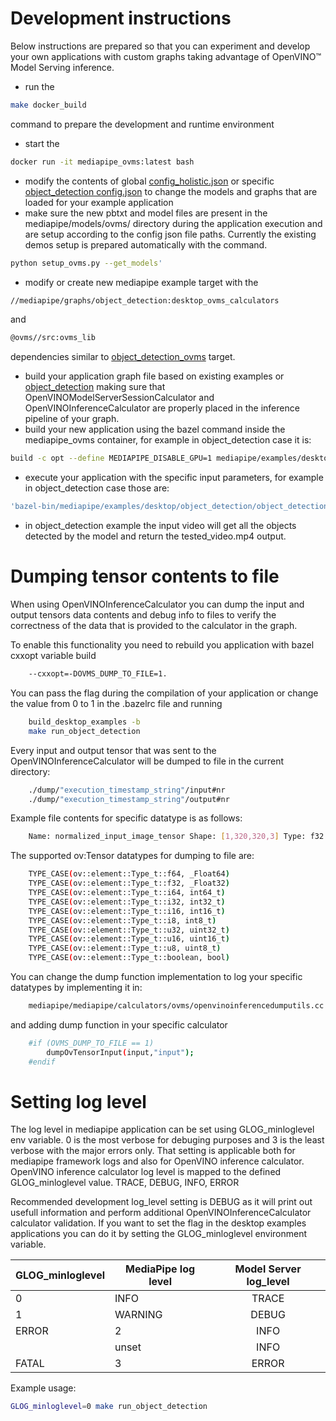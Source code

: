 # Development instructions
Below instructions are prepared so that you can experiment and develop your own applications with custom graphs taking advantage of OpenVINO&trade; Model Serving inference.

- run the 
```bash
make docker_build
```
 command to prepare the development and runtime environment
- start the 
```bash
docker run -it mediapipe_ovms:latest bash
```

- modify the contents of global [config_holistic.json](../mediapipe/models/ovms/config_holistic.json) or specific [object_detection config.json](../mediapipe/calculators/ovms/config.json) to change the models and graphs that are loaded for your example application
- make sure the new pbtxt and model files are present in the mediapipe/models/ovms/ directory during the application execution and are setup according to the config json file paths. Currently the existing demos setup is prepared automatically with the  command.
```bash
python setup_ovms.py --get_models'
```

- modify or create new mediapipe example target with the 
```bash
//mediapipe/graphs/object_detection:desktop_ovms_calculators
```
 and 
 ```bash
 @ovms//src:ovms_lib 
 ```
dependencies similar to [object_detection_ovms](mediapipe/examples/desktop/object_detection/BUILD) target.
- build your application graph file based on existing examples or [object_detection](mediapipe/graphs/object_detection/object_detection_desktop_ovms1_graph.pbtxt) making sure that OpenVINOModelServerSessionCalculator and OpenVINOInferenceCalculator are properly placed in the inference pipeline of your graph.
- build your new application using the bazel command inside the mediapipe_ovms container, for example in object_detection case it is:
```bash
build -c opt --define MEDIAPIPE_DISABLE_GPU=1 mediapipe/examples/desktop/object_detection:object_detection_openvino'
```
- execute your application with the specific input parameters, for example in object_detection case those are:
```bash
'bazel-bin/mediapipe/examples/desktop/object_detection/object_detection_openvino --calculator_graph_config_file mediapipe/graphs/object_detection/object_detection_desktop_openvino_graph.pbtxt --input_side_packets "input_video_path=/mediapipe/mediapipe/examples/desktop/object_detection/test_video.mp4,output_video_path=/mediapipe/tested_video.mp4"'
```
- in object_detection example the input video will get all the objects detected by the model and return the tested_video.mp4 output.

# Dumping tensor contents to file

When using OpenVINOInferenceCalculator you can dump the input and output tensors data contents and debug info to files to verify the correctness of the data that is provided to the calculator in the graph.

To enable this functionality you need to rebuild you application with bazel cxxopt variable build 
```bash
    --cxxopt=-DOVMS_DUMP_TO_FILE=1.
```

You can pass the flag during the compilation of your application or change the value from 0 to 1 in the .bazelrc file and running 
```bash
    build_desktop_examples -b
    make run_object_detection
```

Every input and output tensor that was sent to the OpenVINOInferenceCalculator will be dumped to file in the current directory:
```bash
    ./dump/"execution_timestamp_string"/input#nr
    ./dump/"execution_timestamp_string"/output#nr
```

Example file contents for specific datatype is as follows:
```bash
    Name: normalized_input_image_tensor Shape: [1,320,320,3] Type: f32 Byte size: 1228800 Size: 307200 tensor: [ 0.403922 0.364706 0.286275 0.396078 0.356863 0.278431 0.396078 0.356863 0.278431 0.396078 0.356863 0.278431 0.396078 0.356863 0.278431 0.396078 0.356863 0.278431 0.3960 ... ]
```

The supported ov:Tensor datatypes for dumping to file are:
```bash
    TYPE_CASE(ov::element::Type_t::f64, _Float64)
    TYPE_CASE(ov::element::Type_t::f32, _Float32)
    TYPE_CASE(ov::element::Type_t::i64, int64_t)
    TYPE_CASE(ov::element::Type_t::i32, int32_t)
    TYPE_CASE(ov::element::Type_t::i16, int16_t)
    TYPE_CASE(ov::element::Type_t::i8, int8_t)
    TYPE_CASE(ov::element::Type_t::u32, uint32_t)
    TYPE_CASE(ov::element::Type_t::u16, uint16_t)
    TYPE_CASE(ov::element::Type_t::u8, uint8_t)
    TYPE_CASE(ov::element::Type_t::boolean, bool)
```

You can change the dump function implementation to log your specific datatypes by implementing it in:
```bash
    mediapipe/mediapipe/calculators/ovms/openvinoinferencedumputils.cc
```

and adding dump function in your specific calculator
```bash
    #if (OVMS_DUMP_TO_FILE == 1)
        dumpOvTensorInput(input,"input");
    #endif
```      
# Setting log level

The log level in mediapipe application can be set using GLOG_minloglevel env variable. 0 is the most verbose for debuging purposes and 3 is the least verbose with the major errors only.
That setting is applicable both for mediapipe framework logs and also for OpenVINO inference calculator.
OpenVINO inference calculator log level is mapped to the defined GLOG_minloglevel value.
    TRACE, DEBUG, INFO, ERROR

Recommended development log_level setting is DEBUG as it will print out usefull information and perform additional OpenVINOInferenceCalculator calculator validation.
If you want to set the flag in the desktop examples applications you can do it by setting the GLOG_minloglevel environment variable.

| GLOG_minloglevel |      MediaPipe log level      | Model Server log_level |
:------------------|------------------| :--------------------: |
|      0        |        INFO         |          TRACE         |
|      1     |        WARNING         |          DEBUG         |
|      ERROR       |        2         |          INFO          |
|                  |      unset       |          INFO          |
|      FATAL       |        3         |          ERROR         |


Example usage:
```bash
GLOG_minloglevel=0 make run_object_detection
```